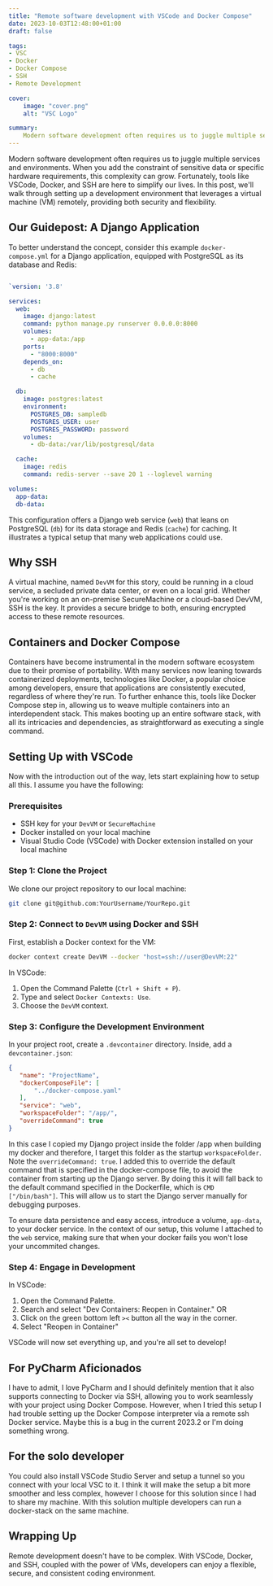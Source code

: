 ```yaml
---
title: "Remote software development with VSCode and Docker Compose"
date: 2023-10-03T12:48:00+01:00
draft: false

tags:
- VSC
- Docker
- Docker Compose
- SSH
- Remote Development

cover:
    image: "cover.png"
    alt: "VSC Logo"

summary:
    Modern software development often requires us to juggle multiple services and environments. When you add the constraint of sensitive data or specific hardware requirements, this complexity can grow. Fortunately, tools like VSCode, Docker, and SSH are here to simplify our lives. In this post, we'll walk through setting up a development environment that leverages a virtual machine (VM) remotely, providing both security and flexibility.
---
```


Modern software development often requires us to juggle multiple services and environments. When you add the constraint of sensitive data or specific hardware requirements, this complexity can grow. Fortunately, tools like VSCode, Docker, and SSH are here to simplify our lives. In this post, we'll walk through setting up a development environment that leverages a virtual machine (VM) remotely, providing both security and flexibility.


## Our Guidepost: A Django Application

To better understand the concept, consider this example `docker-compose.yml` for a Django application, equipped with PostgreSQL as its database and Redis:

```yaml

`version: '3.8'

services:
  web:
    image: django:latest
    command: python manage.py runserver 0.0.0.0:8000
    volumes:
      - app-data:/app
    ports:
      - "8000:8000"
    depends_on:
      - db
      - cache

  db:
    image: postgres:latest
    environment:
      POSTGRES_DB: sampledb
      POSTGRES_USER: user
      POSTGRES_PASSWORD: password
    volumes:
      - db-data:/var/lib/postgresql/data

  cache:
    image: redis
    command: redis-server --save 20 1 --loglevel warning

volumes:
  app-data:
  db-data:

```
This configuration offers a Django web service (`web`) that leans on PostgreSQL (`db`) for its data storage and Redis (`cache`) for caching. It illustrates a typical setup that many web applications could use.

## Why SSH 

A virtual machine, named `DevVM` for this story, could be running in a cloud service, a secluded private data center, or even on a local grid. Whether you're working on an on-premise SecureMachine or a cloud-based DevVM, SSH is the key. It provides a secure bridge to both, ensuring encrypted access to these remote resources.

## Containers and Docker Compose

Containers have become instrumental in the modern software ecosystem due to their promise of portability. With many services now leaning towards containerized deployments, technologies like Docker, a popular choice among developers, ensure that applications are consistently executed, regardless of where they're run. To further enhance this, tools like Docker Compose step in, allowing us to weave multiple containers into an interdependent stack. This makes booting up an entire software stack, with all its intricacies and dependencies, as straightforward as executing a single command.

## Setting Up with VSCode

Now with the introduction out of the way, lets start explaining how to setup all this. I assume you have the following:

### Prerequisites
-   SSH key for  your `DevVM` or `SecureMachine`
-   Docker installed on your local machine
-   Visual Studio Code (VSCode) with Docker extension installed on your local machine

### Step 1: Clone the Project

We clone our project repository to our local machine:

```bash
git clone git@github.com:YourUsername/YourRepo.git
```

### Step 2: Connect to `DevVM` using Docker and SSH

First, establish a Docker context for the VM:

```bash
docker context create DevVM --docker "host=ssh://user@DevVM:22"
```

In VSCode:

1. Open the Command Palette (`Ctrl + Shift + P`).
2. Type and select `Docker Contexts: Use`.
3. Choose the `DevVM` context.

### Step 3: Configure the Development Environment

In your project root, create a `.devcontainer` directory. Inside, add a `devcontainer.json`:

```json
{
   "name": "ProjectName",
   "dockerComposeFile": [
       "../docker-compose.yaml"
   ],
   "service": "web",
   "workspaceFolder": "/app/", 
   "overrideCommand": true
}
```
In this case I copied my Django project inside the folder /app when building my docker and therefore, I target this folder as the startup `workspaceFolder`. Note the `overrideCommand: true`. I added this to override the default command that is specified in the docker-compose file, to avoid the container from starting up the Django server. By doing this it will fall back to the default command specified in the Dockerfile, which is `CMD ["/bin/bash"]`. This will allow us to start the Django server manually for debugging purposes.

To ensure data persistence and easy access, introduce a volume, `app-data`, to your docker service. In the context of our setup, this volume I attached to the `web` service, making sure that when your docker fails you won't lose your uncommited changes. 

### Step 4: Engage in Development

In VSCode:

1. Open the Command Palette.
2. Search and select "Dev Containers: Reopen in Container." 
OR
3. Click on the green bottom left `><` button all the way in the corner.
4. Select "Reopen in Container"

VSCode will now set everything up, and you're all set to develop!

## For PyCharm Aficionados

I have to admit, I love PyCharm and I should definitely mention that it also supports connecting to Docker via SSH, allowing you to work seamlessly with your project using Docker Compose. However, when I tried this setup I had trouble setting up the Docker Compose interpreter via a remote ssh Docker service. Maybe this is a bug in the current 2023.2 or I'm doing something wrong. 

## For the solo developer

You could also install VSCode Studio Server and setup a tunnel so you connect with your local VSC to it. I think it will make the setup a bit more smoother and less complex, however I choose for this solution since I had to share my machine. With this solution multiple developers can run a docker-stack on the same machine. 

## Wrapping Up

Remote development doesn't have to be complex. With VSCode, Docker, and SSH, coupled with the power of VMs, developers can enjoy a flexible, secure, and consistent coding environment.